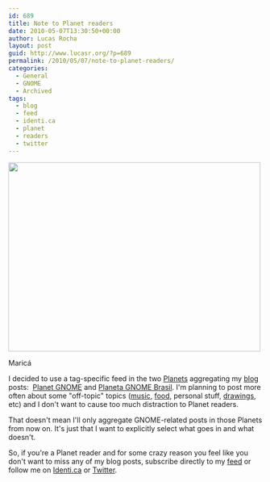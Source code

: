 ```yaml
---
id: 689
title: Note to Planet readers
date: 2010-05-07T13:30:50+00:00
author: Lucas Rocha
layout: post
guid: http://www.lucasr.org/?p=689
permalink: /2010/05/07/note-to-planet-readers/
categories:
  - General
  - GNOME
  - Archived
tags:
  - blog
  - feed
  - identi.ca
  - planet
  - readers
  - twitter
---
```

<div style="width: 510px" class="wp-caption alignnone">
  <a href="http://www.flickr.com/photos/lucasrocha/3164674620/"><img src="http://farm4.static.flickr.com/3132/3164674620_6a98360768.jpg" width="500" height="375" /></a>
  <p class="wp-caption-text">
    Maricá
  </p>
</div>

I decided to use a tag-specific feed in the two
[Planets](http://en.wikipedia.org/wiki/Planet_(software)) aggregating my
[blog](http://lucasr.org/blog) posts:  [Planet GNOME](http://planet.gnome.org/)
and [Planeta GNOME Brasil](http://planeta.br.gnome.org/). I'm planning to post
more often about some "off-topic" topics
([music](http://www.lucasr.org/category/music/),
[food](http://www.lucasr.org/category/food/), personal stuff,
[drawings](http://www.flickr.com/photos/lucasrocha/sets/72157623236081517/),
etc) and I don't want to cause too much distraction to Planet readers.

That doesn't mean I'll only aggregate GNOME-related posts in those Planets from
now on. It's just that I want to explicitly select what goes in and what
doesn't.

So, if you're a Planet reader and for some crazy reason you feel like you don't
want to miss any of my blog posts, subscribe directly to my
[feed](http://www.lucasr.org/feed/) or follow me on
[Identi.ca](http://identi.ca/lucasr) or
[Twitter](http://twitter.com/lucasratmundo).

